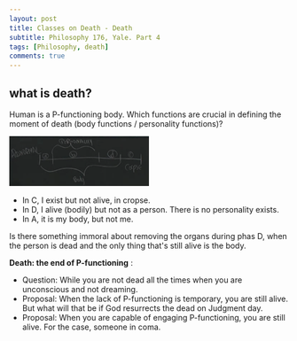 ```yaml
---
layout: post
title: Classes on Death - Death
subtitle: Philosophy 176, Yale. Part 4
tags: [Philosophy, death]
comments: true
---
```


## what is death?

Human is a P-functioning body. Which functions are crucial in defining the moment of death (body functions / personality functions)?

<img src="../assets/post_image/abnormal_death.PNG" alt="Car" class="mx-auto d-block" width="50%">

* In C, I exist but not alive, in cropse.
* In D, I alive (bodily) but not as a person. There is no personality exists.
* In A, it is my body, but not me.

Is there something immoral about removing the organs during phas D, when the person is dead and the only thing that's still alive is the body.

**Death: the end of P-functioning** :
* Question: While you are not dead all the times when you are unconscious and not dreaming.
* Proposal: When the lack of P-functioning is temporary, you are still alive. But what will that be if God resurrects the dead on Judgment day.
* Proposal: When you are capable of engaging P-functioning, you are still alive. For the case, someone in coma.
